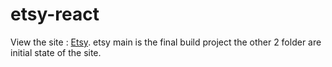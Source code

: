 # etsy-react
View the site : [Etsy](https://etsy-react-apj.netlify.app).
etsy main is the final build project the other 2 folder are initial state of the site.
